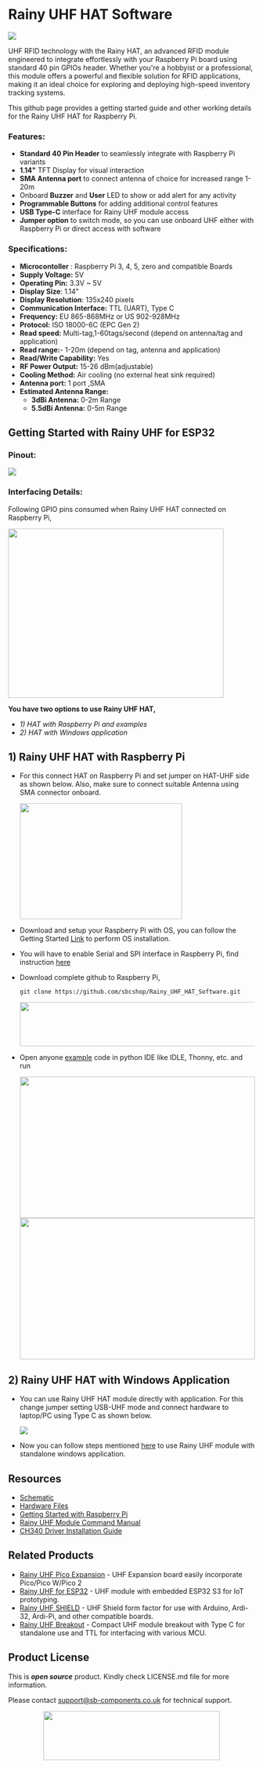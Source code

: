 # Rainy UHF HAT Software

<img src="https://github.com/sbcshop/Rainy_UHF_HAT_Software/blob/main/images/FeatureBanner_RainyUHF_HAT.jpg">

UHF RFID technology with the Rainy HAT, an advanced RFID module engineered to integrate effortlessly with your Raspberry Pi board using standard 40 pin GPIOs header. Whether you're a hobbyist or a professional, this module offers a powerful and flexible solution for RFID applications, making it an ideal choice for exploring and deploying high-speed inventory tracking systems.

This github page provides a getting started guide and other working details for the Rainy UHF HAT for Raspberry Pi. 

### Features:
- **Standard 40 Pin Header** to seamlessly integrate with Raspberry Pi variants
- **1.14"** TFT Display for visual interaction
- **SMA Antenna port** to connect antenna of choice for increased range 1-20m
- Onboard **Buzzer** and **User** LED to show or add alert for any activity
- **Programmable Buttons** for adding additional control features
- **USB Type-C** interface for Rainy UHF module access
- **Jumper option** to switch mode, so you can use onboard UHF either with Raspberry Pi or direct access with software
 
### Specifications:
- **Microcontoller**  : Raspberry Pi 3, 4, 5, zero and compatible Boards
- **Supply Voltage:** 5V
- **Operating Pin:** 3.3V ~ 5V
- **Display Size**: 1.14"
- **Display Resolution**: 135x240 pixels
- **Communication Interface:** TTL (UART), Type C
- **Frequency:** EU 865-868MHz or US 902-928MHz
- **Protocol:** ISO 18000-6C (EPC Gen 2)
- **Read speed:** Multi-tag,1-60tags/second (depend on antenna/tag and application)
- **Read range:**- 1-20m (depend on tag, antenna and application)
- **Read/Write Capability:** Yes
- **RF Power Output:** 15-26 dBm(adjustable)
- **Cooling Method:** Air cooling (no external heat sink required)
- **Antenna port:** 1 port ,SMA
- **Estimated Antenna Range:** 
     - **3dBi Antenna:** 0-2m Range
     - **5.5dBi Antenna:** 0-5m Range
       
## Getting Started with Rainy UHF for ESP32
### Pinout:
<img src="https://github.com/sbcshop/Rainy_UHF_HAT_Software/blob/main/images/Rainy_UHF_HAT_Pinouts.jpg" width="" height=""> 

### Interfacing Details:
Following GPIO pins consumed when Rainy UHF HAT connected on Raspberry Pi,

<img src="https://github.com/sbcshop/Rainy_UHF_HAT_Software/blob/main/images/interfacing_info.png" width="440" height="345"> 

**You have two options to use Rainy UHF HAT,**
- _1) HAT with Raspberry Pi and examples_
- _2) HAT with Windows application_

## 1) Rainy UHF HAT with Raspberry Pi
 - For this connect HAT on Raspberry Pi and set jumper on HAT-UHF side as shown below. Also, make sure to connect suitable Antenna using SMA connector onboard.

   <img src="https://github.com/sbcshop/Rainy_UHF_HAT_Software/blob/main/images/RainUHFHAT_withPI.png" width="331" height="236">

 * Download and setup your Raspberry Pi with OS, you can follow the Getting Started [Link](https://www.raspberrypi.com/documentation/computers/getting-started.html) to perform OS installation.
 * You will have to enable Serial and SPI interface in Raspberry Pi, find instruction [here](https://github.com/sbcshop/Pitalk_4G_HAT_Software/blob/main/Documents/Serial%20Interface%20Enable%20RPi.pdf) 
 * Download complete github to Raspberry Pi,
   ```
   git clone https://github.com/sbcshop/Rainy_UHF_HAT_Software.git
   ```
    <img src="https://github.com/sbcshop/Rainy_UHF_HAT_Software/blob/main/images/git_download.jpg" width="490" height="90">

 * Open anyone [example](https://github.com/sbcshop/Rainy_UHF_HAT_Software/tree/main/examples) code in python IDE like IDLE, Thonny, etc. and run

    <img src="https://github.com/sbcshop/Rainy_UHF_HAT_Software/blob/main/images/run_examples.png" width="480" height="288">

    <img src="https://github.com/sbcshop/Rainy_UHF_HAT_Software/blob/main/images/output.png" width="480" height="288">

## 2) Rainy UHF HAT with Windows Application
  * You can use Rainy UHF HAT module directly with application. For this change jumper setting USB-UHF mode and connect hardware to laptop/PC using Type C as shown below.
    
    <img src="https://github.com/sbcshop/Rainy_UHF_HAT_Software/blob/main/images/RainyUHFHAT_withApp.png" width="" height="">
  
  * Now you can follow steps mentioned [here](https://github.com/sbcshop/Rainy_UHF_Breakout_Software#rainy-uhf-breakout-standalone) to use Rainy UHF module with standalone windows application.

## Resources
  * [Schematic](https://github.com/sbcshop/Rainy_UHF_HAT_Hardware/blob/main/Design%20Data/Rainy%20UHF%20HAT%20SCH.%20PDF.pdf)
  * [Hardware Files](https://github.com/sbcshop/Rainy_UHF_HAT_Hardware)
  * [Getting Started with Raspberry Pi](https://www.raspberrypi.com/documentation/computers/getting-started.html)
  * [Rainy UHF Module Command Manual](https://github.com/sbcshop/Rainy_UHF_Breakout_Software/blob/main/Document/Rainy%20UHF%20Module%20Command%20Manual.pdf)
  * [CH340 Driver Installation Guide](https://github.com/sbcshop/NFC_Module/blob/main/documents/CH340%20Driver%20installation%20steps.pdf)


## Related Products
  * [Rainy UHF Pico Expansion](https://shop.sb-components.co.uk/products/rainypi-uhf-based-on-pico-complete-kit) -  UHF Expansion board easily incorporate Pico/Pico W/Pico 2
  * [Rainy UHF for ESP32](https://shop.sb-components.co.uk/products/rainyfi-uhf-for-esp32-complete-board-kit) - UHF module with embedded ESP32 S3 for IoT prototyping.
  * [Rainy UHF SHIELD](https://shop.sb-components.co.uk/products/rainy-shield-for-arduino-board-complete-kit) - UHF Shield form factor for use with Arduino, Ardi-32, Ardi-Pi, and other compatible boards.
  * [Rainy UHF Breakout](https://shop.sb-components.co.uk/products/rainy-uhf-breakout-complete-kit) - Compact UHF module breakout with Type C for standalone use and TTL for interfacing with various MCU.

## Product License

This is ***open source*** product. Kindly check LICENSE.md file for more information.

Please contact support@sb-components.co.uk for technical support.
<p align="center">
  <img width="360" height="100" src="https://cdn.shopify.com/s/files/1/1217/2104/files/Logo_sb_component_3.png?v=1666086771&width=300">
</p>
